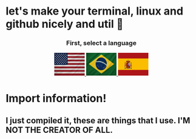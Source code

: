 # let's make your terminal, linux and github nicely and util 🐧

<div align="center" id="SetALanguage">
    <h3>First, select a language</h3>
</div>

<div align="center" id="flags">
    <a href="En/EN.md">
        <img width="80" height="60" src="imgs/USA.png" alt="English">
    </a>
    <a href="Br/BR.md">
        <img width="80" height="60" src="imgs/Brasil.png" alt="Português">
    </a>
    <a href="Es/ES.md">
        <img width="80" height="60" src="imgs/Spain.svg" alt="Español">
    </a>
</div>

# Import information!
## I just compiled it, these are things that I use. I'M NOT THE CREATOR OF ALL.